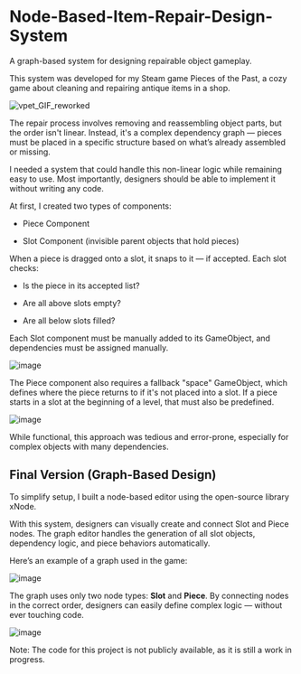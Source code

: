 # Node-Based-Item-Repair-Design-System
A graph-based system for designing repairable object gameplay.

This system was developed for my Steam game Pieces of the Past, a cozy game about cleaning and repairing antique items in a shop.

![vpet_GIF_reworked](https://github.com/user-attachments/assets/29424e8f-131e-4091-9b49-d02dc2eb2041)

The repair process involves removing and reassembling object parts, but the order isn't linear. Instead, it's a complex dependency graph — pieces must be placed in a specific structure based on what’s already assembled or missing.

I needed a system that could handle this non-linear logic while remaining easy to use. Most importantly, designers should be able to implement it without writing any code.

At first, I created two types of components:

- Piece Component

- Slot Component (invisible parent objects that hold pieces)

When a piece is dragged onto a slot, it snaps to it — if accepted. Each slot checks:

- Is the piece in its accepted list?

- Are all above slots empty?

- Are all below slots filled?

Each Slot component must be manually added to its GameObject, and dependencies must be assigned manually.

![image](https://github.com/user-attachments/assets/743e25e2-8e0b-4a07-b055-ccc9342ecdff)

The Piece component also requires a fallback "space" GameObject, which defines where the piece returns to if it's not placed into a slot.
If a piece starts in a slot at the beginning of a level, that must also be predefined.

![image](https://github.com/user-attachments/assets/03fee4ce-c6c1-40ce-a442-e78c350dc68a)

While functional, this approach was tedious and error-prone, especially for complex objects with many dependencies.

## Final Version (Graph-Based Design)

To simplify setup, I built a node-based editor using the open-source library xNode.

With this system, designers can visually create and connect Slot and Piece nodes.
The graph editor handles the generation of all slot objects, dependency logic, and piece behaviors automatically.

Here’s an example of a graph used in the game:

![image](https://github.com/user-attachments/assets/f71125cb-e381-4bd9-8ab2-260d3351d87d)

The graph uses only two node types: **Slot** and **Piece**.
By connecting nodes in the correct order, designers can easily define complex logic — without ever touching code.

![image](https://github.com/user-attachments/assets/5e5d7d2a-7050-4edc-8f17-519cefab0128)

Note: The code for this project is not publicly available, as it is still a work in progress.
